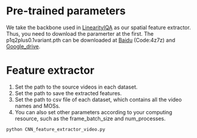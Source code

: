 # Pre-trained parameters 
We take the backbone used in [LinearityIQA](https://github.com/lidq92/LinearityIQA) as our spatial feature extractor. Thus, you need to download the paramerter at the first. The p1q2plus0.1variant.pth can be downloaded at [Baidu](https://pan.baidu.com/share/init?surl=MRamimHWX8F-SOQ_QsIrvg) (Code:4z7z) and [Google_drive](4z7z).

# Feature extractor

1. Set the path to the source videos in each dataset. 
2. Set the path to save the extracted features.
3. Set the path to csv file of each dataset, which contains all the video names and MOSs.
4. You can also set other parameters according to your computing resource, such as the frame_batch_size and num_processes.

```
python CNN_feature_extractor_video.py 
```